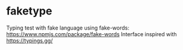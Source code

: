 # faketype

Typing test with fake language using fake-words: https://www.npmjs.com/package/fake-words
Interface inspired with https://typings.gg/
